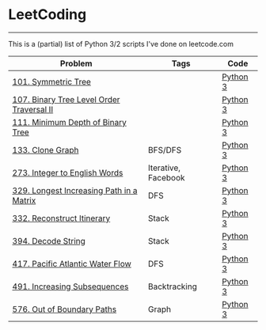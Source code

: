 # LeetCoding
-----------------------
This is a (partial) list of Python 3/2 scripts I've done on leetcode.com

|     Problem          |Tags|      Code      |
|-----------------|---|---------------|
| [101. Symmetric Tree](https://leetcode.com/problems/symmetric-tree/) |   |[Python 3](101_Symmetric_Tree.py) |
|[107. Binary Tree Level Order Traversal II](https://leetcode.com/problems/binary-tree-level-order-traversal-ii) | |[Python 3](107_Binary_Tree_Level_Order_Traversal_II.py) |
| [111. Minimum Depth of Binary Tree](https://leetcode.com/problems/minimum-depth-of-binary-tree)| | [Python 3](111_Minimum_Depth_of_Binary_Tree.py) |
| [133. Clone Graph]() |BFS/DFS | [Python 3](133_Clone_Graph.py)  |
| [273.	Integer to English Words](https://leetcode.com/problems/integer-to-english-words/)| Iterative, Facebook | [Python 3](273_Integer_to_English_Words.py) |
| [329. Longest Increasing Path in a Matrix ](https://leetcode.com/problems/longest-increasing-path-in-a-matrix)| DFS | [Python 3](329_Longest_Increasing_Path_in_a_Matrix.py)|
| [332. Reconstruct Itinerary](https://leetcode.com/problems/reconstruct-itinerary/) | Stack  | [Python 3](332_Reconstruct_Itinerary.py) |
| [394. Decode String](https://leetcode.com/problems/decode-string/) | Stack | [Python 3](394_Decode_String.py) |
| [417. Pacific Atlantic Water Flow](https://leetcode.com/problems/pacific-atlantic-water-flow/) | DFS | [Python 3](417_Pacific_Atlantic_Water_Flow.py) |
| [491. Increasing Subsequences](https://leetcode.com/problems/increasing-subsequences/) |Backtracking | [Python 3](491_Increasing_Subsequences.py) |
| [576. Out of Boundary Paths](https://leetcode.com/problems/out-of-boundary-paths/) | Graph |[Python 3](576_Out_of_Boundary_Paths.py) |
